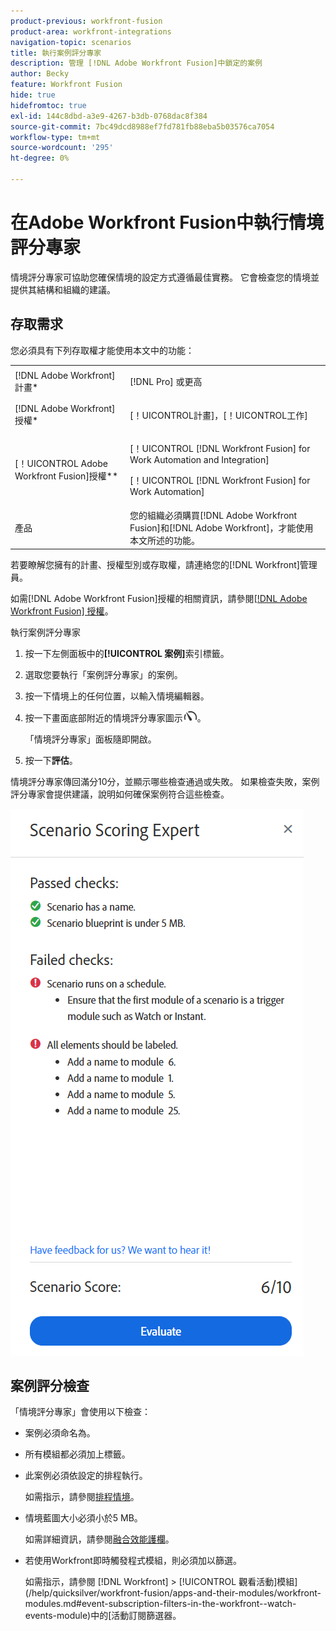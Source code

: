 ```yaml
---
product-previous: workfront-fusion
product-area: workfront-integrations
navigation-topic: scenarios
title: 執行案例評分專家
description: 管理 [!DNL Adobe Workfront Fusion]中鎖定的案例
author: Becky
feature: Workfront Fusion
hide: true
hidefromtoc: true
exl-id: 144c8dbd-a3e9-4267-b3db-0768dac8f384
source-git-commit: 7bc49dcd8988ef7fd781fb88eba5b03576ca7054
workflow-type: tm+mt
source-wordcount: '295'
ht-degree: 0%

---
```


# 在Adobe Workfront Fusion中執行情境評分專家

情境評分專家可協助您確保情境的設定方式遵循最佳實務。 它會檢查您的情境並提供其結構和組織的建議。

## 存取需求

您必須具有下列存取權才能使用本文中的功能：

<table style="table-layout:auto">  
 <col> 
 <col> 
 <tbody> 
  <tr> 
    <td role="rowheader">[!DNL Adobe Workfront] 計畫*</td> 
   <td> <p>[!DNL Pro] 或更高</p> </td> 
  </tr> 
  <tr data-mc-conditions=""> 
   <td role="rowheader">[!DNL Adobe Workfront] 授權*</td> 
   <td> <p>[！UICONTROL計畫]，[！UICONTROL工作]</p> </td> 
  </tr> 
  <tr> 
   <td role="rowheader">[！UICONTROL Adobe Workfront Fusion]授權**</td> 
  <td> <p>[！UICONTROL [!DNL Workfront Fusion] for Work Automation and Integration] </p><p>[！UICONTROL [!DNL Workfront Fusion] for Work Automation] </p>  </td>    </tr> 
  </tr> 
  <tr> 
   <td role="rowheader">產品</td> 
   <td>您的組織必須購買[!DNL Adobe Workfront Fusion]和[!DNL Adobe Workfront]，才能使用本文所述的功能。</td> 
  </tr> 
 </tbody> 
</table>

若要瞭解您擁有的計畫、授權型別或存取權，請連絡您的[!DNL Workfront]管理員。

如需[!DNL Adobe Workfront Fusion]授權的相關資訊，請參閱[[!DNL Adobe Workfront Fusion] 授權](../../workfront-fusion/get-started/license-automation-vs-integration.md)。

執行案例評分專家

1. 按一下左側面板中的&#x200B;**[!UICONTROL 案例]**&#x200B;索引標籤。
1. 選取您要執行「案例評分專家」的案例。
1. 按一下情境上的任何位置，以輸入情境編輯器。
1. 按一下畫面底部附近的情境評分專家圖示![情境評分專家](assets/scoring-expert-icon.png)。

   「情境評分專家」面板隨即開啟。
1. 按一下&#x200B;**評估**。

情境評分專家傳回滿分10分，並顯示哪些檢查通過或失敗。 如果檢查失敗，案例評分專家會提供建議，說明如何確保案例符合這些檢查。

![案例分數](assets/scenario-score.png)

## 案例評分檢查

「情境評分專家」會使用以下檢查：

* 案例必須命名為。
* 所有模組都必須加上標籤。
* 此案例必須依設定的排程執行。

  如需指示，請參閱[排程情境](/help/quicksilver/workfront-fusion/scenarios/schedule-a-scenario.md)。
* 情境藍圖大小必須小於5 MB。

  如需詳細資訊，請參閱[融合效能護欄](/help/quicksilver/workfront-fusion/get-started/fusion-performance-guardrails.md#scenarios)。
* 若使用Workfront即時觸發程式模組，則必須加以篩選。

  如需指示，請參閱 [!DNL Workfront] > [!UICONTROL 觀看活動]模組](/help/quicksilver/workfront-fusion/apps-and-their-modules/workfront-modules.md#event-subscription-filters-in-the-workfront--watch-events-module)中的[活動訂閱篩選器。

